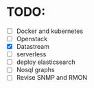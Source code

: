 # TODO:

- [ ] Docker and kubernetes
- [ ] Openstack
- [x] Datastream
- [ ] serverless
- [ ] deploy elasticsearch
- [ ] Nosql graphs
- [ ] Revise SNMP and RMON
